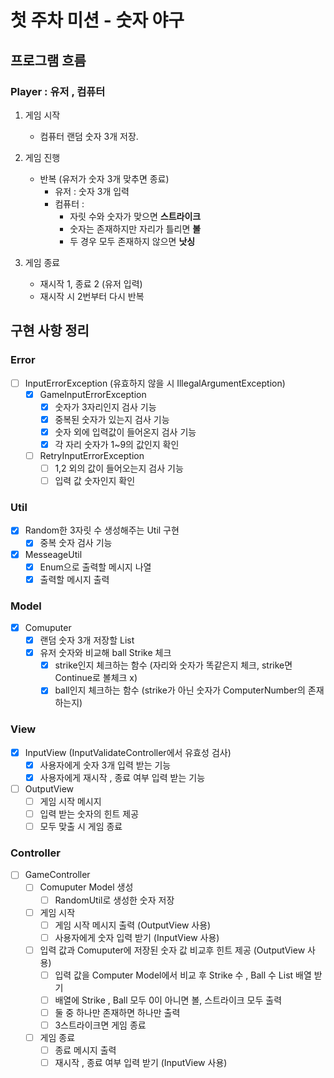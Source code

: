 # 첫 주차 미션 - 숫자 야구

## 프로그램 흐름

### Player : 유저 , 컴퓨터

1. 게임 시작
    - 컴퓨터 랜덤 숫자 3개 저장.

2. 게임 진행
    - 반복 (유저가 숫자 3개 맞추면 종료)
        - 유저 : 숫자 3개 입력
        - 컴퓨터 : 
          - 자릿 수와 숫자가 맞으면 **스트라이크**
          - 숫자는 존재하지만 자리가 틀리면 **볼**
          - 두 경우 모두 존재하지 않으면 **낫싱**

3. 게임 종료
    - 재시작 1, 종료 2 (유저 입력)
    - 재시작 시 2번부터 다시 반복

## 구현 사항 정리

### Error
- [ ] InputErrorException (유효하지 않을 시 IllegalArgumentException)
    - [x] GameInputErrorException
        - [x] 숫자가 3자리인지 검사 기능
        - [x] 중복된 숫자가 있는지 검사 기능
        - [x] 숫자 외에 입력값이 들어온지 검사 기능
        - [x] 각 자리 숫자가 1~9의 값인지 확인
    - [ ] RetryInputErrorException
        - [ ] 1,2 외의 값이 들어오는지 검사 기능
        - [ ] 입력 값 숫자인지 확인

### Util
- [x] Random한 3자릿 수 생성해주는 Util 구현
    - [x] 중복 숫자 검사 기능
- [x] MesseageUtil
    - [x] Enum으로 출력할 메시지 나열
    - [x] 출력할 메시지 출력

### Model
- [x] Comuputer
    - [x] 랜덤 숫자 3개 저장할 List
    - [x] 유저 숫자와 비교해 ball Strike 체크
        - [x] strike인지 체크하는 함수 (자리와 숫자가 똑같은지 체크, strike면 Continue로 볼체크 x)
        - [x] ball인지 체크하는 함수 (strike가 아닌 숫자가 ComputerNumber의 존재하는지)

### View
- [x] InputView (InputValidateController에서 유효성 검사)
    - [x] 사용자에게 숫자 3개 입력 받는 기능
    - [x] 사용자에게 재시작 , 종료 여부 입력 받는 기능

- [ ] OutputView
    - [ ] 게임 시작 메시지
    - [ ] 입력 받는 숫자의 힌트 제공
    - [ ] 모두 맞출 시 게임 종료

### Controller
- [ ] GameController
    - [ ] Comuputer Model 생성
        - [ ] RandomUtil로 생성한 숫자 저장
    - [ ] 게임 시작
        - [ ] 게임 시작 메시지 출력 (OutputView 사용)
        - [ ] 사용자에게 숫자 입력 받기 (InputView 사용)
    - [ ] 입력 값과 Comuputer에 저장된 숫자 값 비교후 힌트 제공 (OutputView 사용)
        - [ ] 입력 값을 Computer Model에서 비교 후 Strike 수 , Ball 수 List 배열 받기
        - [ ] 배열에 Strike , Ball 모두 0이 아니면 볼, 스트라이크 모두 출력
        - [ ] 둘 중 하나만 존재하면 하나만 출력
        - [ ] 3스트라이크면 게임 종료
    - [ ] 게임 종료
        - [ ] 종료 메시지 출력
        - [ ] 재시작 , 종료 여부 입력 받기 (InputView 사용)
